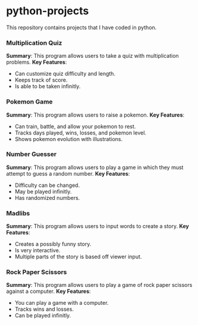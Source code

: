 # python-projects
This repository contains projects that I have coded in python.

### Multiplication Quiz
**Summary**: This program allows users to take a quiz with multiplication problems.
**Key Features**: 
- Can customize quiz difficulty and length.
- Keeps track of score.
- Is able to be taken infinitly.

### Pokemon Game 
**Summary**: This program allows users to raise a pokemon.
**Key Features**: 
- Can train, battle, and allow your pokemon to rest.
- Tracks days played, wins, losses, and pokemon level.
- Shows pokemon evolution with illustrations.

### Number Guesser 
**Summary**: This program allows users to play a game in which they must attempt to guess a random number.
**Key Features**: 
- Difficulty can be changed.
- May be played infinitly.
- Has randomized numbers.

### Madlibs 
**Summary**: This program allows users to input words to create a story.
**Key Features**: 
- Creates a possibly funny story.
- Is very interactive.
- Multiple parts of the story is based off viewer input.

### Rock Paper Scissors
**Summary**: This program allows users to play a game of rock paper scissors against a computer.
**Key Features**: 
- You can play a game with a computer.
- Tracks wins and losses.
- Can be played infinitly. 
